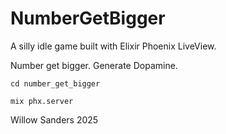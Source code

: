 # NumberGetBigger

A silly idle game built with Elixir Phoenix LiveView. 

Number get bigger. Generate Dopamine.

`cd number_get_bigger`

`mix phx.server`

Willow Sanders 2025

